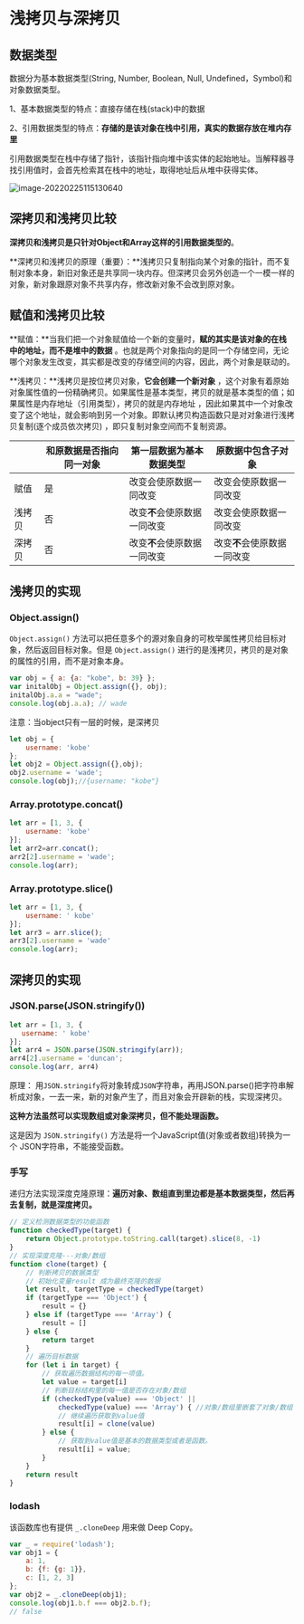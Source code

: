 # 浅拷贝与深拷贝

## 数据类型

数据分为基本数据类型(String, Number, Boolean, Null, Undefined，Symbol)和对象数据类型。

1、基本数据类型的特点：直接存储在栈(stack)中的数据

2、引用数据类型的特点：**存储的是该对象在栈中引用，真实的数据存放在堆内存里**

引用数据类型在栈中存储了指针，该指针指向堆中该实体的起始地址。当解释器寻找引用值时，会首先检索其在栈中的地址，取得地址后从堆中获得实体。

![image-20220225115130640](http://assest.sablogs.cn/img/typora/IQ6ptD8jN5vP3Bd.png)

## 深拷贝和浅拷贝比较

**深拷贝和浅拷贝是只针对Object和Array这样的引用数据类型的**。

**深拷贝和浅拷贝的原理（重要）：**浅拷贝只复制指向某个对象的指针，而不复制对象本身，新旧对象还是共享同一块内存。但深拷贝会另外创造一个一模一样的对象，新对象跟原对象不共享内存，修改新对象不会改到原对象。

## 赋值和浅拷贝比较

**赋值：**当我们把一个对象赋值给一个新的变量时，**赋的其实是该对象的在栈中的地址，而不是堆中的数据**
。也就是两个对象指向的是同一个存储空间，无论哪个对象发生改变，其实都是改变的存储空间的内容，因此，两个对象是联动的。

**浅拷贝：**浅拷贝是按位拷贝对象，**它会创建一个新对象**
，这个对象有着原始对象属性值的一份精确拷贝。如果属性是基本类型，拷贝的就是基本类型的值；如果属性是内存地址（引用类型），拷贝的就是内存地址
，因此如果其中一个对象改变了这个地址，就会影响到另一个对象。即默认拷贝构造函数只是对对象进行浅拷贝复制(逐个成员依次拷贝)
，即只复制对象空间而不复制资源。

|     | 和原数据是否指向同一对象 | 第一层数据为基本数据类型     | 原数据中包含子对象        |
|-----|--------------|------------------|------------------|
| 赋值  | 是            | 改变会使原数据一同改变      | 改变会使原数据一同改变      |
| 浅拷贝 | 否            | 改变**不**会使原数据一同改变 | 改变会使原数据一同改变      |
| 深拷贝 | 否            | 改变**不**会使原数据一同改变 | 改变**不**会使原数据一同改变 |

## 浅拷贝的实现

### Object.assign()

`Object.assign()` 方法可以把任意多个的源对象自身的可枚举属性拷贝给目标对象，然后返回目标对象。但是 `Object.assign()`
进行的是浅拷贝，拷贝的是对象的属性的引用，而不是对象本身。

```js
var obj = { a: {a: "kobe", b: 39} };
var initalObj = Object.assign({}, obj);
initalObj.a.a = "wade";
console.log(obj.a.a); // wade
```

注意：当object只有一层的时候，是深拷贝

```js
let obj = {
    username: 'kobe'
};
let obj2 = Object.assign({},obj);
obj2.username = 'wade';
console.log(obj);//{username: "kobe"}
```

### Array.prototype.concat()

```js
let arr = [1, 3, {
    username: 'kobe'
}];
let arr2=arr.concat();    
arr2[2].username = 'wade';
console.log(arr);
```

### Array.prototype.slice()

```js
let arr = [1, 3, {
    username: ' kobe'
}];
let arr3 = arr.slice();
arr3[2].username = 'wade'
console.log(arr);
```

## 深拷贝的实现

### JSON.parse(JSON.stringify())

```js
let arr = [1, 3, {
   username: ' kobe'
}];
let arr4 = JSON.parse(JSON.stringify(arr));
arr4[2].username = 'duncan';
console.log(arr, arr4)
```

原理： 用`JSON.stringify`将对象转成`JSON`字符串，再用JSON.parse()把字符串解析成对象，一去一来，新的对象产生了，而且对象会开辟新的栈，实现深拷贝。

**这种方法虽然可以实现数组或对象深拷贝，但不能处理函数。**

这是因为 `JSON.stringify()` 方法是将一个JavaScript值(对象或者数组)转换为一个 JSON字符串，不能接受函数。

### 手写

递归方法实现深度克隆原理：**遍历对象、数组直到里边都是基本数据类型，然后再去复制，就是深度拷贝。**

```js
// 定义检测数据类型的功能函数
function checkedType(target) {
    return Object.prototype.toString.call(target).slice(8, -1)
}
// 实现深度克隆---对象/数组
function clone(target) {
    // 判断拷贝的数据类型
    // 初始化变量result 成为最终克隆的数据
    let result, targetType = checkedType(target)
    if (targetType === 'Object') {
        result = {}
    } else if (targetType === 'Array') {
        result = []
    } else {
        return target
    }
    // 遍历目标数据
    for (let i in target) {
        // 获取遍历数据结构的每一项值。
        let value = target[i]
        // 判断目标结构里的每一值是否存在对象/数组
        if (checkedType(value) === 'Object' ||
            checkedType(value) === 'Array') { //对象/数组里嵌套了对象/数组
            // 继续遍历获取到value值
            result[i] = clone(value)
        } else { 
            // 获取到value值是基本的数据类型或者是函数。
            result[i] = value;
        }
    }
    return result
}
```

### lodash

该函数库也有提供 `_.cloneDeep` 用来做 Deep Copy。

```js
var _ = require('lodash');
var obj1 = {
    a: 1,
    b: {f: {g: 1}},
    c: [1, 2, 3]
};
var obj2 = _.cloneDeep(obj1);
console.log(obj1.b.f === obj2.b.f);
// false
```